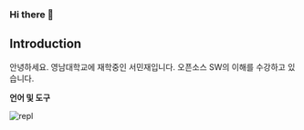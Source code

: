 ### Hi there 👋

## Introduction
안녕하세요. 영남대학교에 재학중인 서민재입니다.
오픈소스 SW의 이해를 수강하고 있습니다.

**언어 및 도구**

<img alt="repl" src ="https://img.shields.io/badge/repl-#F26207.svg?&style=square&logo=repl&logoColor=white"/>
